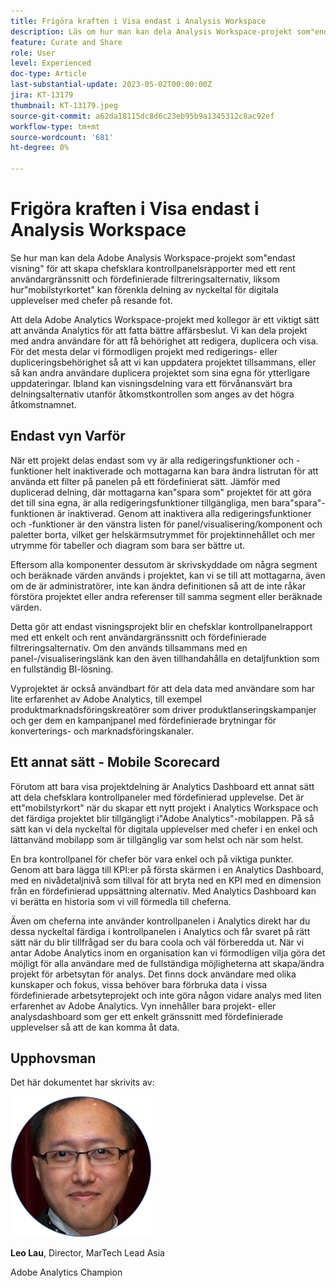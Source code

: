 ```yaml
---
title: Frigöra kraften i Visa endast i Analysis Workspace
description: Läs om hur man kan dela Analysis Workspace-projekt som"endast visning" och skapa chefsklara kontrollpanelsrapporter med ett rent användargränssnitt och fördefinierade filtreringsalternativ, liksom hur"mobilstyrkortet" kan förenkla delning av nyckeltal för digitala upplevelser med chefer på resande fot.
feature: Curate and Share
role: User
level: Experienced
doc-type: Article
last-substantial-update: 2023-05-02T00:00:00Z
jira: KT-13179
thumbnail: KT-13179.jpeg
source-git-commit: a62da18115dc8d6c23eb95b9a1345312c8ac92ef
workflow-type: tm+mt
source-wordcount: '681'
ht-degree: 0%

---
```



# Frigöra kraften i Visa endast i Analysis Workspace

Se hur man kan dela Adobe Analysis Workspace-projekt som&quot;endast visning&quot; för att skapa chefsklara kontrollpanelsrapporter med ett rent användargränssnitt och fördefinierade filtreringsalternativ, liksom hur&quot;mobilstyrkortet&quot; kan förenkla delning av nyckeltal för digitala upplevelser med chefer på resande fot.

Att dela Adobe Analytics Workspace-projekt med kollegor är ett viktigt sätt att använda Analytics för att fatta bättre affärsbeslut. Vi kan dela projekt med andra användare för att få behörighet att redigera, duplicera och visa. För det mesta delar vi förmodligen projekt med redigerings- eller dupliceringsbehörighet så att vi kan uppdatera projektet tillsammans, eller så kan andra användare duplicera projektet som sina egna för ytterligare uppdateringar. Ibland kan visningsdelning vara ett förvånansvärt bra delningsalternativ utanför åtkomstkontrollen som anges av det högra åtkomstnamnet.

## Endast vyn Varför

När ett projekt delas endast som vy är alla redigeringsfunktioner och -funktioner helt inaktiverade och mottagarna kan bara ändra listrutan för att använda ett filter på panelen på ett fördefinierat sätt. Jämför med duplicerad delning, där mottagarna kan&quot;spara som&quot; projektet för att göra det till sina egna, är alla redigeringsfunktioner tillgängliga, men bara&quot;spara&quot;-funktionen är inaktiverad. Genom att inaktivera alla redigeringsfunktioner och -funktioner är den vänstra listen för panel/visualisering/komponent och paletter borta, vilket ger helskärmsutrymmet för projektinnehållet och mer utrymme för tabeller och diagram som bara ser bättre ut.

Eftersom alla komponenter dessutom är skrivskyddade om några segment och beräknade värden används i projektet, kan vi se till att mottagarna, även om de är administratörer, inte kan ändra definitionen så att de inte råkar förstöra projektet eller andra referenser till samma segment eller beräknade värden.

Detta gör att endast visningsprojekt blir en chefsklar kontrollpanelrapport med ett enkelt och rent användargränssnitt och fördefinierade filtreringsalternativ. Om den används tillsammans med en panel-/visualiseringslänk kan den även tillhandahålla en detaljfunktion som en fullständig BI-lösning.

Vyprojektet är också användbart för att dela data med användare som har lite erfarenhet av Adobe Analytics, till exempel produktmarknadsföringskreatörer som driver produktlanseringskampanjer och ger dem en kampanjpanel med fördefinierade brytningar för konverterings- och marknadsföringskanaler.

## Ett annat sätt - Mobile Scorecard

Förutom att bara visa projektdelning är Analytics Dashboard ett annat sätt att dela chefsklara kontrollpaneler med fördefinierad upplevelse. Det är ett&quot;mobilstyrkort&quot; när du skapar ett nytt projekt i Analytics Workspace och det färdiga projektet blir tillgängligt i&quot;Adobe Analytics&quot;-mobilappen. På så sätt kan vi dela nyckeltal för digitala upplevelser med chefer i en enkel och lättanvänd mobilapp som är tillgänglig var som helst och när som helst.

En bra kontrollpanel för chefer bör vara enkel och på viktiga punkter. Genom att bara lägga till KPI:er på första skärmen i en Analytics Dashboard, med en nivådetaljnivå som tillval för att bryta ned en KPI med en dimension från en fördefinierad uppsättning alternativ. Med Analytics Dashboard kan vi berätta en historia som vi vill förmedla till cheferna.

Även om cheferna inte använder kontrollpanelen i Analytics direkt har du dessa nyckeltal färdiga i kontrollpanelen i Analytics och får svaret på rätt sätt när du blir tillfrågad ser du bara coola och väl förberedda ut.
När vi antar Adobe Analytics inom en organisation kan vi förmodligen vilja göra det möjligt för alla användare med de fullständiga möjligheterna att skapa/ändra projekt för arbetsytan för analys. Det finns dock användare med olika kunskaper och fokus, vissa behöver bara förbruka data i vissa fördefinierade arbetsyteprojekt och inte göra någon vidare analys med liten erfarenhet av Adobe Analytics. Vyn innehåller bara projekt- eller analysdashboard som ger ett enkelt gränssnitt med fördefinierade upplevelser så att de kan komma åt data.

## Upphovsman

Det här dokumentet har skrivits av:

![Leo Lau](assets/leo_headshot.png)

**Leo Lau**, Director, MarTech Lead Asia

Adobe Analytics Champion
